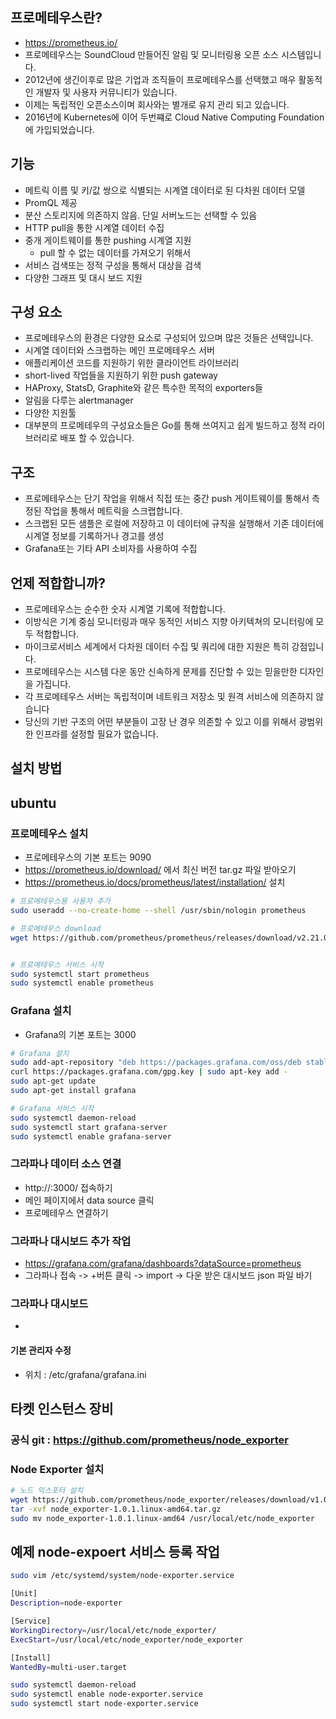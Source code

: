 ## 프로메테우스란?
* https://prometheus.io/
* 프로메테우스는 SoundCloud 만들어진 알림 및 모니터링용 오픈 소스 시스템입니다.
* 2012년에 생긴이후로 많은 기업과 조직들이 프로메테우스를 선택했고 매우 활동적인 개발자 및 사용자 커뮤니티가 있습니다.
* 이제는 독립적인 오픈소스이며 회사와는 별개로 유지 관리 되고 있습니다.
* 2016년에 Kubernetes에 이어 두번쨰로 Cloud Native Computing Foundation에 가입되었습니다. 

## 기능
* 메트릭 이름 및 키/값 쌍으로 식별되는 시계열 데이터로 된 다차원 데이터 모델
* PromQL 제공
* 분산 스토리지에 의존하지 않음. 단일 서버노드는 선택할 수 있음
* HTTP pull을 통한 시계열 데이터 수집
* 중개 게이트웨이를 통한 pushing 시계열 지원
  * pull 할 수 없는 데이터를 가져오기 위해서 
* 서비스 검색또는 정적 구성을 통해서 대상을 검색 
* 다양한 그래프 및 대시 보드 지원

## 구성 요소 
* 프로메테우스의 환경은 다양한 요소로 구성되어 있으며 많은 것들은 선택입니다.
* 시계열 데이터와 스크랩하는 메인 프로메테우스 서버
* 애플리케이션 코드를 지원하기 위한 클라이언트 라이브러리
* short-lived 작업들을 지원하기 위한 push gateway
* HAProxy, StatsD, Graphite와 같은 특수한 목적의 exporters들
* 알림을 다루는 alertmanager
* 다양한 지원툴
* 대부분의 프로메테우의 구성요소들은 Go를 통해 쓰여지고 쉽게 빌드하고 정적 라이브러리로 배포 할 수 있습니다. 

## 구조
* 프로메테우스는 단기 작업을 위해서 직접 또는 중간 push 게이트웨이를 통해서 측정된 작업을 통해서 메트릭을 스크랩합니다.
* 스크랩된 모든 샘플은 로컬에 저장하고 이 데이터에 규칙을 실행해서 기존 데이터에 시계열 정보를 기록하거나 경고를 생성
* Grafana또는 기타 API 소비자를 사용하여 수집
  
## 언제 적합합니까?
* 프로메테우스는 순수한 숫자 시계열 기록에 적합합니다. 
* 이방식은 기계 중심 모니터링과 매우 동적인 서비스 지향 아키텍쳐의 모니터링에 모두 적합합니다.
* 마이크로서비스 세계에서 다차원 데이터 수집 및 쿼리에 대한 지원은 특히 강점입니다. 
* 프로메테우스는 시스템 다운 동안 신속하게 문제를 진단할 수 있는 믿을만한 디자인을 가집니다.
* 각 프로메테우스 서버는 독립적이며 네트워크 저장소 및 원격 서비스에 의존하지 않습니다
* 당신의 기반 구조의 어떤 부분들이 고장 난 경우 의존할 수 있고 이를 위해서 광범위한 인프라를 설정할 필요가 없습니다. 

## 설치 방법 
## ubuntu
### 프로메테우스 설치
* 프로메테우스의 기본 포트는 9090
* https://prometheus.io/download/ 에서 최신 버전 tar.gz 파일 받아오기
* https://prometheus.io/docs/prometheus/latest/installation/ 설치
```bash
# 프로메테우스용 사용자 추가 
sudo useradd --no-create-home --shell /usr/sbin/nologin prometheus

# 프로메테우스 download
wget https://github.com/prometheus/prometheus/releases/download/v2.21.0/prometheus-2.21.0.linux-amd64.tar.gz


# 프로메테우스 서비스 시작
sudo systemctl start prometheus
sudo systemctl enable prometheus

```
### Grafana 설치
* Grafana의 기본 포트는 3000
```bash
# Grafana 설치 
sudo add-apt-repository "deb https://packages.grafana.com/oss/deb stable main"
curl https://packages.grafana.com/gpg.key | sudo apt-key add -
sudo apt-get update
sudo apt-get install grafana

# Grafana 서비스 시작
sudo systemctl daemon-reload
sudo systemctl start grafana-server
sudo systemctl enable grafana-server
```

### 그라파나 데이터 소스 연결 
* http://<GrafanaIP>:3000/ 접속하기
* 메인 페이지에서 data source 클릭
* 프로메테우스 연결하기 

### 그라파나 대시보드 추가 작업 
* https://grafana.com/grafana/dashboards?dataSource=prometheus
* 그라파나 접속 -> +버튼 클릭 -> import -> 다운 받은 대시보드 json 파일 바기 

### 그라파나 대시보드
* 

#### 기본 관리자 수정 
* 위치 : /etc/grafana/grafana.ini

## 타켓 인스턴스 장비
### 공식 git : https://github.com/prometheus/node_exporter
### Node Exporter 설치
```bash
# 노드 익스포터 설치 
wget https://github.com/prometheus/node_exporter/releases/download/v1.0.1/node_exporter-1.0.1.linux-amd64.tar.gz
tar -xvf node_exporter-1.0.1.linux-amd64.tar.gz
sudo mv node_exporter-1.0.1.linux-amd64 /usr/local/etc/node_exporter
```
## 예제 node-expoert 서비스 등록 작업

```bash
sudo vim /etc/systemd/system/node-exporter.service

[Unit]
Description=node-exporter

[Service]
WorkingDirectory=/usr/local/etc/node_exporter/
ExecStart=/usr/local/etc/node_exporter/node_exporter

[Install]
WantedBy=multi-user.target

sudo systemctl daemon-reload
sudo systemctl enable node-exporter.service
sudo systemctl start node-exporter.service
```